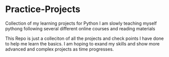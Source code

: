 # Practice-Projects
Collection of my learning projects for Python
I am slowly teaching myself pythong following several different online courses and reading materials

This Repo is just a colleciton of all the projects and check points I have done to help me learn the basics.
I am hoping to exand my skills and show more advanced and complex projects as time progresses.
